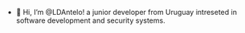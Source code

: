 - 👋 Hi, I’m @LDAntelo! a junior developer from Uruguay 
intreseted in software development and security systems.
